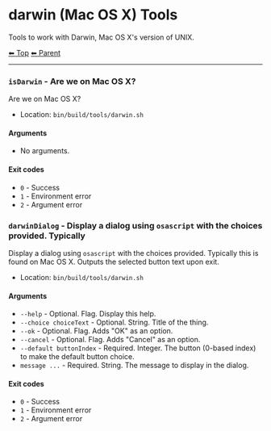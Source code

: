 # darwin (Mac OS X) Tools

Tools to work with Darwin, Mac OS X's version of UNIX.

<!-- TEMPLATE header 2 -->
[⬅ Top](index.md) [⬅ Parent ](../index.md)
<hr />

### `isDarwin` - Are we on Mac OS X?

Are we on Mac OS X?

- Location: `bin/build/tools/darwin.sh`

#### Arguments

- No arguments.

#### Exit codes

- `0` - Success
- `1` - Environment error
- `2` - Argument error
### `darwinDialog` - Display a dialog using `osascript` with the choices provided. Typically

Display a dialog using `osascript` with the choices provided. Typically this is found on Mac OS X.
Outputs the selected button text upon exit.

- Location: `bin/build/tools/darwin.sh`

#### Arguments

- `--help` - Optional. Flag. Display this help.
- `--choice choiceText` - Optional. String. Title of the thing.
- `--ok` - Optional. Flag. Adds "OK" as an option.
- `--cancel` - Optional. Flag. Adds "Cancel" as an option.
- `--default buttonIndex` - Required. Integer. The button (0-based index) to make the default button choice.
- `message ...` - Required. String. The message to display in the dialog.

#### Exit codes

- `0` - Success
- `1` - Environment error
- `2` - Argument error
